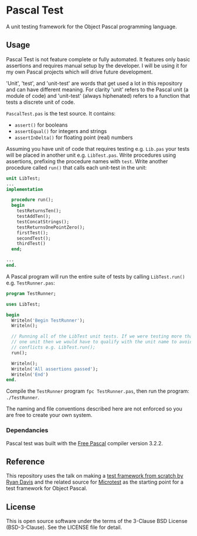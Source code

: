 # Pascal Test

A unit testing framework for the Object Pascal programming language.

## Usage

Pascal Test is not feature complete or fully automated. It features only basic 
assertions and requires manual setup by the developer. I will be using it for my
own Pascal projects which will drive future development.

'Unit', 'test', and 'unit-test' are words that get used a lot in this repository
and can have different meaning. For clarity 'unit' refers to the Pascal unit (a
module of code) and 'unit-test' (always hiphenated) refers to a function that
tests a discrete unit of code.

`PascalTest.pas` is the test source. It contains:
- `assert()` for booleans
- `assertEqual()` for integers and strings
- `assertInDelta()` for floating point (real) numbers

Assuming you have unit of code that requires testing e.g. `Lib.pas` your tests
will be placed in another unit e.g. `LibTest.pas`. Write procedures using 
assertions, prefixing the procedure names with `test`. Write another procedure
called `run()` that calls each unit-test in the unit:

```pascal
unit LibTest;
...
implementation

  procedure run();
  begin
    testReturnsTen(); 
    testAddTen();
    testConcatStrings();
    testReturnsOnePointZero();
    firstTest();
    secondTest();
    thirdTest()
  end;

...
end.
```

A Pascal program will run the entire suite of tests by calling `LibTest.run()`
e.g. `TestRunner.pas`:

```pascal
program TestRunner;

uses LibTest;

begin
  Writeln('Begin TestRunner');
  Writeln();

  // Running all of the LibTest unit tests. If we were testing more than
  // one unit then we would have to qualify with the unit name to avoid 
  // conflicts e.g. LibTest.run();
  run();

  Writeln();
  Writeln('All assertions passed');
  Writeln('End')
end.
```
Compile the `TestRunner` program `fpc TestRunner.pas`, then run the program: 
`./TestRunner`.

The naming and file conventions described here are not enforced so you are free to
create your own system.

### Dependancies

Pascal test was built with the [Free Pascal](https://www.freepascal.org/) compiler version 3.2.2.

## Reference

This repository uses the talk on making a [test framework from scratch by
Ryan Davis](https://www.youtube.com/watch?v=VPr5pmlAq20&t=756s) and the related
source for [Microtest](https://github.com/zenspider/microtest) as the starting
point for a test framework for Object Pascal.

## License

This is open source software under the terms of the 3-Clause BSD License
(BSD-3-Clause). See the LICENSE file for detail.
